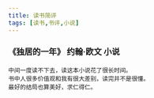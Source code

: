 ```yaml
---
title: 读书简评
tags: [读书,书评,小说]
---
```


### 《独居的一年》 约翰·欧文 小说

    中间一度读不下去，读这本小说花了很长时间。
    书中人很多价值观和我有很大差别，读完并不是很懂。
    最好的结局也算美好，求仁得仁。